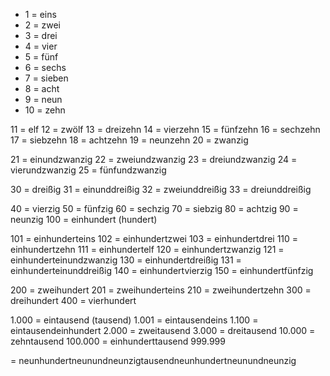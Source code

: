 
* 1 = eins
* 2 = zwei
* 3 = drei
* 4 = vier
* 5 = fünf
* 6 = sechs
* 7 = sieben
* 8 = acht
* 9 = neun
* 10 = zehn




11 = elf
12 = zwölf
13 = dreizehn
14 = vierzehn
15 = fünfzehn
16 = sechzehn
17 = siebzehn
18 = achtzehn
19 = neunzehn
20 = zwanzig


21 = einundzwanzig
22 = zweiundzwanzig
23 = dreiundzwanzig
24 = vierundzwanzig
25 = fünfundzwanzig


30 = dreißig
31 = einunddreißig
32 = zweiunddreißig
33 = dreiunddreißig


40 = vierzig
50 = fünfzig
60 = sechzig
70 = siebzig
80 = achtzig
90 = neunzig
100 = einhundert (hundert)


101 = einhunderteins
102 = einhundertzwei
103 = einhundertdrei
110 = einhundertzehn
111 = einhundertelf
120 = einhundertzwanzig
121 = einhunderteinundzwanzig
130 = einhundertdreißig
131 = einhunderteinunddreißig
140 = einhundertvierzig
150 = einhundertfünfzig 

200 = zweihundert
201 = zweihunderteins
210 = zweihundertzehn
300 = dreihundert
400 = vierhundert

1.000 = eintausend (tausend)
1.001 = eintausendeins
1.100 = eintausendeinhundert
2.000 = zweitausend
3.000 = dreitausend
10.000 = zehntausend
100.000 = einhunderttausend
999.999

= neunhundertneunundneunzigtausendneunhundertneunundneunzig

